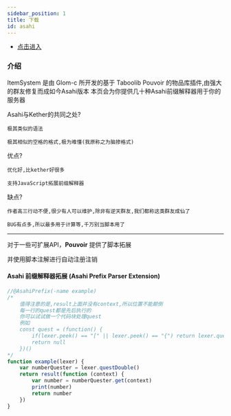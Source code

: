 ```yaml
---
sidebar_position: 1
title: 下载
id: asahi
---
```



- [点击进入](https://github.com/q210520993/Javascript-about-Minecraft)

### 介绍

ItemSystem 是由 Glom-c 所开发的基于 Taboolib Pouvoir 的物品库插件,由强大的群友修复而成如今Asahi版本
本页会为你提供几十种Asahi前缀解释器用于你的服务器

Asahi与Kether的共同之处?

    极其类似的语法

    极其相似的空格的格式,极为难懂(我原称之为脑掺格式)

优点?

    优化好,比kether好很多

    支持JavaScript拓展前缀解释器

缺点?

    作者高三行动不便,很少有人可以维护,除非有逆天群友,我们都称这类群友成仙了

    BUG有点多,所以最多用于计算等,千万别当脚本用了
    
---

对于一些可扩展API，**Pouvoir** 提供了脚本拓展

并使用脚本注解进行自动注册注销

#### Asahi 前缀解释器拓展 (Asahi Prefix Parser Extension)

```javascript
//@AsahiPrefix(-name example)
/*
    值得注意的是,result上面并没有context,所以位置不能颠倒
    每一行的quest都是先后执行的
    你可以试试做一个代码块处理quest
    例如
    const quest = (function() {
        if(lexer.peek() == "[" || lexer.peek() == "{") return lexer.questTypeMap()
        return null
    })()
*/
function example(lexer) {
    var numberQuester = lexer.questDouble()
    return result(function (context) {
        var number = numberQuester.get(context)
        print(number)
        return number
    })
}